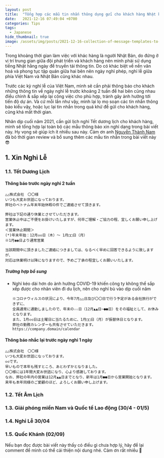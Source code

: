 ```yaml
---
layout: post
title:  "Tổng hợp các mẫu tin nhắn thông dụng gửi cho khách hàng Nhật khi cần thiết"
date:   2021-12-16 07:49:04 +0700
categories: Tips
tags:
  - Japanese
hide_thumbnail: true
image: /assets/img/posts/2021-12-16-collection-of-message-templates-to-send-to-japanese-clients-when-necessary/thumbnail.png
---
```


Trong khoảng thời gian làm việc với khác hàng là người Nhật Bản, do đứng ở vị trí trung gian giữa đội phát triển và khách hàng nên mình phải sử dụng tiếng Nhật hằng ngày để truyền tải thông tin. Do có khác biệt về nền văn hoá và phong tục tập quán giữa hai bên nên ngày nghỉ phép, nghỉ lễ giữa phía Việt Nam và Nhật Bản cũng khác nhau.

Trước các kỳ nghỉ lễ của Việt Nam, mình sẽ cần phải thông báo cho khách những thông tin về ngày nghỉ lễ trước khoảng 2 tuần để hai bên cũng nhau điều chỉnh & sắp xếp lại công việc cho phù hợp, tránh gây ảnh hưởng tới tiến độ dự án. Và cứ mỗi lần như vậy, mình lại lọ mọ soạn các tin nhắn thông báo kiểu vậy, hoặc lục lại tin nhắn trong quá khứ để gửi cho khách hàng, cũng khá mất thời gian.

Nhân dịp cuối năm 2021, cần gửi lịch nghỉ Tết dương lịch cho khách hàng, mình sẽ tổng hợp lại toàn bộ các mẫu thông báo xin nghỉ dạng trong bài viết này. Hy vọng sẽ giúp ích ít nhiều sau này. Cảm ơn anh [Nguyễn Thành Nam](https://www.facebook.com/ntnam1) đã bỏ thời gian review và bổ sung thêm các mẫu tin nhắn trong bài viết này 😎

## 1. Xin Nghỉ Lễ

### 1.1. Tết Dương Lịch

#### Thông báo trước ngày nghỉ 2 tuần

```text
△△株式会社　〇〇様
いつも大変お世話になっております。
弊社のベトナム年末年始休暇の件でご連絡させて頂きます。

弊社は下記の通り休業とさせていただきます。
営業休止中はご不便をお掛けいたしますが、何卒ご理解・ご協力の程、宜しくお願い申し上げます。
＜営業休止期間＞
(*)年末年始：12月◇◇日（木）～ 1月□□日（月）
※1月◉◉日より通常営業

当該期間中に頂きましたご連絡につきましては、なるべく早めに回答できるように致しますが、
対応は休業明け以降になりますので、予めご了承の程宜しくお願いいたします。
```

##### *Trường hợp bổ sung*

- Nghỉ kéo dài hơn do ảnh hưởng COVID-19 khiến công ty không thể sắp xếp được cho nhân viên đi du lịch, nên cho nghỉ bù vào dịp cuối năm

  ```text
  ※コロナウィルスの状況により、今年7月△△日及び〇〇日で行う予定がある会社旅行ができずに、
  全員通常に通勤しましたので、年末の☆☆日（12月▲▲日~●●日）をその福祉として、お休みとなります。
  また、1月◇◇日は土曜日に当たるために、1月□□日（月）が振替休日となります。
  弊社の勤務カレンダーも共有させていただきます。
  https://company.domain/calendar
  ```

#### Thông báo nhắc lại trước ngày nghỉ 1 ngày

```text
△△株式会社　〇〇様
いつも大変お世話になっております。
◇◇です。
早いもので本年も残すところ、あとわずかとなりました。
〇〇様には1年間大変お世話になり、心より感謝しております。
なお、弊社の年内の営業は12月▲▲日までとなり、新年は1月●●日から営業開始となります。
来年も本年同様のご愛顧のほど、よろしくお願い申し上げます。
```

### 1.2. Tết Âm Lịch

### 1.3. Giải phóng miền Nam và Quốc tế Lao động (30/4 - 01/5)

### 1.4. Nghỉ Lễ 30/04

### 1.5. Quốc Khánh (02/09)


Nếu bạn đọc được bài viết này thấy có điều gì chưa hợp lý, hãy để lại comment để mình có thể cải thiện nội dung nhé. Cảm ơn rất nhiều 💯
